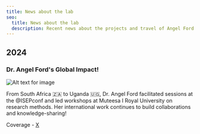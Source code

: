 ```yaml
---
title: News about the lab
seo:
  title: News about the lab
  description: Recent news about the projects and travel of Angel Ford and Epistemic Justice Lab
---
```


## 2024

### Dr. Angel Ford's Global Impact!

![Alt text for image](/Uganda_2024.jpeg)

From South Africa 🇿🇦 to Uganda 🇺🇬, Dr. Angel Ford facilitated sessions at the @ISEPconf and led workshops at Muteesa I Royal University on research methods. Her international work continues to build collaborations and knowledge-sharing!

Coverage - [X](https://x.com/UAlbanyCEHC/status/1847691692259840125)
